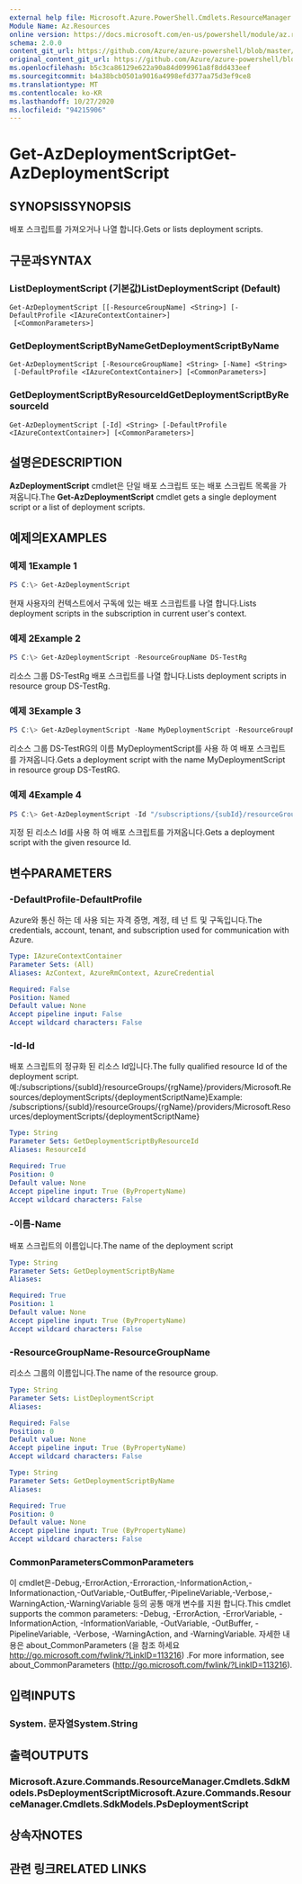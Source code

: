 ```yaml
---
external help file: Microsoft.Azure.PowerShell.Cmdlets.ResourceManager.dll-Help.xml
Module Name: Az.Resources
online version: https://docs.microsoft.com/en-us/powershell/module/az.resources/get-azdeploymentscript
schema: 2.0.0
content_git_url: https://github.com/Azure/azure-powershell/blob/master/src/Resources/Resources/help/Get-AzDeploymentScript.md
original_content_git_url: https://github.com/Azure/azure-powershell/blob/master/src/Resources/Resources/help/Get-AzDeploymentScript.md
ms.openlocfilehash: b5c3ca86129e622a90a84d099961a8f8dd433eef
ms.sourcegitcommit: b4a38bcb0501a9016a4998efd377aa75d3ef9ce8
ms.translationtype: MT
ms.contentlocale: ko-KR
ms.lasthandoff: 10/27/2020
ms.locfileid: "94215906"
---
```

# <span data-ttu-id="5f06c-101">Get-AzDeploymentScript</span><span class="sxs-lookup"><span data-stu-id="5f06c-101">Get-AzDeploymentScript</span></span>

## <span data-ttu-id="5f06c-102">SYNOPSIS</span><span class="sxs-lookup"><span data-stu-id="5f06c-102">SYNOPSIS</span></span>
<span data-ttu-id="5f06c-103">배포 스크립트를 가져오거나 나열 합니다.</span><span class="sxs-lookup"><span data-stu-id="5f06c-103">Gets or lists deployment scripts.</span></span>

## <span data-ttu-id="5f06c-104">구문과</span><span class="sxs-lookup"><span data-stu-id="5f06c-104">SYNTAX</span></span>

### <span data-ttu-id="5f06c-105">ListDeploymentScript (기본값)</span><span class="sxs-lookup"><span data-stu-id="5f06c-105">ListDeploymentScript (Default)</span></span>
```
Get-AzDeploymentScript [[-ResourceGroupName] <String>] [-DefaultProfile <IAzureContextContainer>]
 [<CommonParameters>]
```

### <span data-ttu-id="5f06c-106">GetDeploymentScriptByName</span><span class="sxs-lookup"><span data-stu-id="5f06c-106">GetDeploymentScriptByName</span></span>
```
Get-AzDeploymentScript [-ResourceGroupName] <String> [-Name] <String>
 [-DefaultProfile <IAzureContextContainer>] [<CommonParameters>]
```

### <span data-ttu-id="5f06c-107">GetDeploymentScriptByResourceId</span><span class="sxs-lookup"><span data-stu-id="5f06c-107">GetDeploymentScriptByResourceId</span></span>
```
Get-AzDeploymentScript [-Id] <String> [-DefaultProfile <IAzureContextContainer>] [<CommonParameters>]
```

## <span data-ttu-id="5f06c-108">설명은</span><span class="sxs-lookup"><span data-stu-id="5f06c-108">DESCRIPTION</span></span>
<span data-ttu-id="5f06c-109">**AzDeploymentScript** cmdlet은 단일 배포 스크립트 또는 배포 스크립트 목록을 가져옵니다.</span><span class="sxs-lookup"><span data-stu-id="5f06c-109">The **Get-AzDeploymentScript** cmdlet gets a single deployment script or a list of deployment scripts.</span></span>

## <span data-ttu-id="5f06c-110">예제의</span><span class="sxs-lookup"><span data-stu-id="5f06c-110">EXAMPLES</span></span>

### <span data-ttu-id="5f06c-111">예제 1</span><span class="sxs-lookup"><span data-stu-id="5f06c-111">Example 1</span></span>
```powershell
PS C:\> Get-AzDeploymentScript
```

<span data-ttu-id="5f06c-112">현재 사용자의 컨텍스트에서 구독에 있는 배포 스크립트를 나열 합니다.</span><span class="sxs-lookup"><span data-stu-id="5f06c-112">Lists deployment scripts in the subscription in current user's context.</span></span>

### <span data-ttu-id="5f06c-113">예제 2</span><span class="sxs-lookup"><span data-stu-id="5f06c-113">Example 2</span></span>
```powershell
PS C:\> Get-AzDeploymentScript -ResourceGroupName DS-TestRg
```

<span data-ttu-id="5f06c-114">리소스 그룹 DS-TestRg 배포 스크립트를 나열 합니다.</span><span class="sxs-lookup"><span data-stu-id="5f06c-114">Lists deployment scripts in resource group DS-TestRg.</span></span>

### <span data-ttu-id="5f06c-115">예제 3</span><span class="sxs-lookup"><span data-stu-id="5f06c-115">Example 3</span></span>
```powershell
PS C:\> Get-AzDeploymentScript -Name MyDeploymentScript -ResourceGroupName DS-TestRg
```

<span data-ttu-id="5f06c-116">리소스 그룹 DS-TestRG의 이름 MyDeploymentScript를 사용 하 여 배포 스크립트를 가져옵니다.</span><span class="sxs-lookup"><span data-stu-id="5f06c-116">Gets a deployment script with the name MyDeploymentScript in resource group DS-TestRG.</span></span>

### <span data-ttu-id="5f06c-117">예제 4</span><span class="sxs-lookup"><span data-stu-id="5f06c-117">Example 4</span></span>
```powershell
PS C:\> Get-AzDeploymentScript -Id "/subscriptions/{subId}/resourceGroups/{rgName}/providers/Microsoft.Resources/deploymentScripts/{deploymentScriptName}"
```

<span data-ttu-id="5f06c-118">지정 된 리소스 Id를 사용 하 여 배포 스크립트를 가져옵니다.</span><span class="sxs-lookup"><span data-stu-id="5f06c-118">Gets a deployment script with the given resource Id.</span></span> 

## <span data-ttu-id="5f06c-119">변수</span><span class="sxs-lookup"><span data-stu-id="5f06c-119">PARAMETERS</span></span>

### <span data-ttu-id="5f06c-120">-DefaultProfile</span><span class="sxs-lookup"><span data-stu-id="5f06c-120">-DefaultProfile</span></span>
<span data-ttu-id="5f06c-121">Azure와 통신 하는 데 사용 되는 자격 증명, 계정, 테 넌 트 및 구독입니다.</span><span class="sxs-lookup"><span data-stu-id="5f06c-121">The credentials, account, tenant, and subscription used for communication with Azure.</span></span>

```yaml
Type: IAzureContextContainer
Parameter Sets: (All)
Aliases: AzContext, AzureRmContext, AzureCredential

Required: False
Position: Named
Default value: None
Accept pipeline input: False
Accept wildcard characters: False
```

### <span data-ttu-id="5f06c-122">-Id</span><span class="sxs-lookup"><span data-stu-id="5f06c-122">-Id</span></span>
<span data-ttu-id="5f06c-123">배포 스크립트의 정규화 된 리소스 Id입니다.</span><span class="sxs-lookup"><span data-stu-id="5f06c-123">The fully qualified resource Id of the deployment script.</span></span>
<span data-ttu-id="5f06c-124">예:/subscriptions/{subId}/resourceGroups/{rgName}/providers/Microsoft.Resources/deploymentScripts/{deploymentScriptName}</span><span class="sxs-lookup"><span data-stu-id="5f06c-124">Example: /subscriptions/{subId}/resourceGroups/{rgName}/providers/Microsoft.Resources/deploymentScripts/{deploymentScriptName}</span></span>

```yaml
Type: String
Parameter Sets: GetDeploymentScriptByResourceId
Aliases: ResourceId

Required: True
Position: 0
Default value: None
Accept pipeline input: True (ByPropertyName)
Accept wildcard characters: False
```

### <span data-ttu-id="5f06c-125">-이름</span><span class="sxs-lookup"><span data-stu-id="5f06c-125">-Name</span></span>
<span data-ttu-id="5f06c-126">배포 스크립트의 이름입니다.</span><span class="sxs-lookup"><span data-stu-id="5f06c-126">The name of the deployment script</span></span>

```yaml
Type: String
Parameter Sets: GetDeploymentScriptByName
Aliases:

Required: True
Position: 1
Default value: None
Accept pipeline input: True (ByPropertyName)
Accept wildcard characters: False
```

### <span data-ttu-id="5f06c-127">-ResourceGroupName</span><span class="sxs-lookup"><span data-stu-id="5f06c-127">-ResourceGroupName</span></span>
<span data-ttu-id="5f06c-128">리소스 그룹의 이름입니다.</span><span class="sxs-lookup"><span data-stu-id="5f06c-128">The name of the resource group.</span></span>

```yaml
Type: String
Parameter Sets: ListDeploymentScript
Aliases:

Required: False
Position: 0
Default value: None
Accept pipeline input: True (ByPropertyName)
Accept wildcard characters: False
```

```yaml
Type: String
Parameter Sets: GetDeploymentScriptByName
Aliases:

Required: True
Position: 0
Default value: None
Accept pipeline input: True (ByPropertyName)
Accept wildcard characters: False
```

### <span data-ttu-id="5f06c-129">CommonParameters</span><span class="sxs-lookup"><span data-stu-id="5f06c-129">CommonParameters</span></span>
<span data-ttu-id="5f06c-130">이 cmdlet은-Debug,-ErrorAction,-Erroraction,-InformationAction,-Informationaction,-OutVariable,-OutBuffer,-PipelineVariable,-Verbose,-WarningAction,-WarningVariable 등의 공통 매개 변수를 지원 합니다.</span><span class="sxs-lookup"><span data-stu-id="5f06c-130">This cmdlet supports the common parameters: -Debug, -ErrorAction, -ErrorVariable, -InformationAction, -InformationVariable, -OutVariable, -OutBuffer, -PipelineVariable, -Verbose, -WarningAction, and -WarningVariable.</span></span>
<span data-ttu-id="5f06c-131">자세한 내용은 about_CommonParameters (을 참조 하세요 http://go.microsoft.com/fwlink/?LinkID=113216) .</span><span class="sxs-lookup"><span data-stu-id="5f06c-131">For more information, see about_CommonParameters (http://go.microsoft.com/fwlink/?LinkID=113216).</span></span>

## <span data-ttu-id="5f06c-132">입력</span><span class="sxs-lookup"><span data-stu-id="5f06c-132">INPUTS</span></span>

### <span data-ttu-id="5f06c-133">System. 문자열</span><span class="sxs-lookup"><span data-stu-id="5f06c-133">System.String</span></span>

## <span data-ttu-id="5f06c-134">출력</span><span class="sxs-lookup"><span data-stu-id="5f06c-134">OUTPUTS</span></span>

### <span data-ttu-id="5f06c-135">Microsoft.Azure.Commands.ResourceManager.Cmdlets.SdkModels.PsDeploymentScript</span><span class="sxs-lookup"><span data-stu-id="5f06c-135">Microsoft.Azure.Commands.ResourceManager.Cmdlets.SdkModels.PsDeploymentScript</span></span>

## <span data-ttu-id="5f06c-136">상속자</span><span class="sxs-lookup"><span data-stu-id="5f06c-136">NOTES</span></span>

## <span data-ttu-id="5f06c-137">관련 링크</span><span class="sxs-lookup"><span data-stu-id="5f06c-137">RELATED LINKS</span></span>
